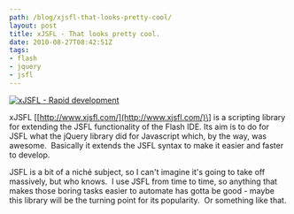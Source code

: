 ```yaml
---
path: /blog/xjsfl-that-looks-pretty-cool/
layout: post
title: xJSFL - That looks pretty cool.
date: 2010-08-27T08:42:51Z
tags:
- flash
- jquery
- jsfl
---
```


[![](http://uploads.psyked.co.uk/2010/08/xjsfl-header.png "xJSFL - Rapid development")](http://www.xjsfl.com/)

xJSFL \[[http://www.xjsfl.com/](http://www.xjsfl.com/)\] is a scripting library for extending the JSFL functionality of the Flash IDE. Its aim is to do for JSFL what the jQuery library did for Javascript which, by the way, was awesome.  Basically it extends the JSFL syntax to make it easier and faster to develop.

JSFL is a bit of a niché subject, so I can't imagine it's going to take off massively, but who knows.  I use JSFL from time to time, so anything that makes those boring tasks easier to automate has gotta be good - maybe this library will be the turning point for its popularity.  Or something like that.